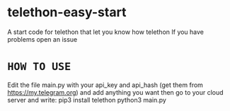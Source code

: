 # telethon-easy-start
A start code for telethon that let you know how telethon
If you have problems open an issue

<code><h1>HOW TO USE</h1></code>
Edit the file main.py with your api_key and api_hash (get them from https://my.telegram.org) and add anything you want then go to your cloud server and write:
pip3 install telethon 
python3 main.py 

